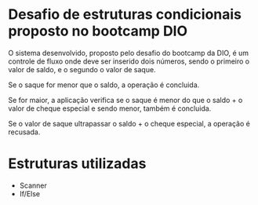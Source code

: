 # Desafio de estruturas condicionais proposto no bootcamp DIO

O sistema desenvolvido, proposto pelo desafio do bootcamp da DIO, é um controle de fluxo onde deve ser inserido dois números, sendo o primeiro o valor de saldo, e o segundo o valor de saque.

Se o saque for menor que o saldo, a operação é concluida.

Se for maior, a aplicação verifica se o saque é menor do que o saldo + o valor de cheque especial e sendo menor, também é concluida.

Se o valor de saque ultrapassar o saldo + o cheque especial, a operação é recusada.

# Estruturas utilizadas

- Scanner
- If/Else

#
